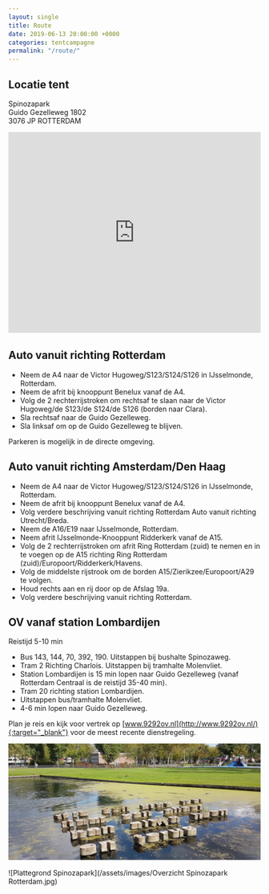 ```yaml
---
layout: single
title: Route
date: 2019-06-13 20:00:00 +0000
categories: tentcampagne
permalink: "/route/"
---
```

## Locatie tent

Spinozapark  
Guido Gezelleweg 1802  
3076 JP  ROTTERDAM

<iframe src="https://www.google.com/maps/embed?pb=!1m18!1m12!1m3!1d2463.1531597418266!2d4.519951655360913!3d51.876416739136104!2m3!1f0!2f0!3f0!3m2!1i1024!2i768!4f13.1!3m3!1m2!1s0x47c433b4bebc0d63%3A0x187abf9f4b416573!2sSpinozapark!5e0!3m2!1sen!2snl!4v1560451745467!5m2!1sen!2snl" width="100%" height="400" frameborder="0" style="border:0" allowfullscreen></iframe>

## Auto vanuit richting Rotterdam

* Neem de A4 naar de Victor Hugoweg/S123/S124/S126 in IJsselmonde, Rotterdam.
* Neem de afrit bij knooppunt Benelux vanaf de A4.
* Volg de 2 rechterrijstroken om rechtsaf te slaan naar de Victor Hugoweg/de S123/de S124/de S126 (borden naar Clara).
* Sla rechtsaf naar de Guido Gezelleweg. 
* Sla linksaf om op de Guido Gezelleweg te blijven.

Parkeren is mogelijk in de directe omgeving.

## Auto vanuit richting Amsterdam/Den Haag

* Neem de A4 naar de Victor Hugoweg/S123/S124/S126 in IJsselmonde, Rotterdam. 
* Neem de afrit bij knooppunt Benelux vanaf de A4.
* Volg verdere beschrijving vanuit richting Rotterdam Auto vanuit richting Utrecht/Breda.
* Neem de A16/E19 naar IJsselmonde, Rotterdam. 
* Neem afrit IJsselmonde-Knooppunt Ridderkerk vanaf de A15.
* Volg de 2 rechterrijstroken om afrit Ring Rotterdam (zuid) te nemen en in te voegen op de A15 richting Ring Rotterdam (zuid)/Europoort/Ridderkerk/Havens.
* Volg de middelste rijstrook om de borden A15/Zierikzee/Europoort/A29 te volgen.
* Houd rechts aan en rij door op de Afslag 19a.
* Volg verdere beschrijving vanuit richting Rotterdam.

## OV vanaf station Lombardijen
Reistijd 5-10 min

* Bus 143, 144, 70, 392, 190. Uitstappen bij bushalte Spinozaweg.
* Tram 2 Richting Charlois. Uitstappen bij tramhalte Molenvliet.
* Station Lombardijen is 15 min lopen naar Guido Gezelleweg (vanaf Rotterdam Centraal is de reistijd 35-40 min).
* Tram 20 richting station Lombardijen.
* Uitstappen bus/tramhalte Molenvliet.
* 4-6 min lopen naar Guido Gezelleweg.

Plan je reis en kijk voor vertrek op [www.9292ov.nl](http://www.9292ov.nl/){:target="_blank"} voor de meest recente dienstregeling.

![Spinozapark](/assets/images/park.png)

![Plattegrond Spinozapark](/assets/images/Overzicht Spinozapark Rotterdam.jpg)
